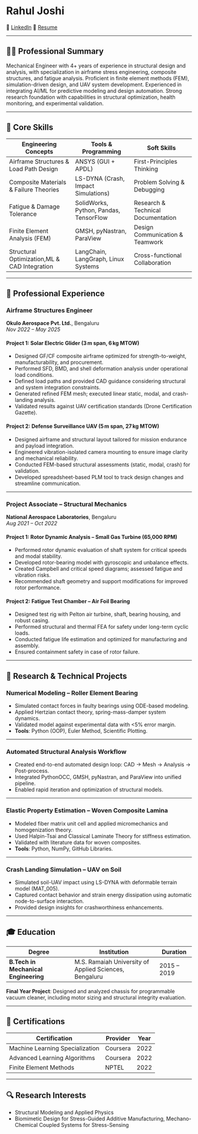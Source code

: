 # Rahul Joshi
 
🔗 [LinkedIn](https://www.linkedin.com/in/rahul-joshey/)
🔗 [Resume](https://github.com/joshey-bit/joshey-bit/blob/main/Rahul_Resume_Aircraft_Structure_Analysis.pdf)

---

## 🧑‍💼 Professional Summary

Mechanical Engineer with 4+ years of experience in structural design and analysis, with specialization in airframe stress engineering, composite structures, and fatigue analysis. Proficient in finite element methods (FEM), simulation-driven design, and UAV system development. Experienced in integrating AI/ML for predictive modeling and design automation. Strong research foundation with capabilities in structural optimization, health monitoring, and experimental validation.

---

## 🧠 Core Skills

| **Engineering Concepts**                  | **Tools & Programming**                  | **Soft Skills**                      |
|-------------------------------------------|------------------------------------------|--------------------------------------|
| Airframe Structures & Load Path Design    | ANSYS (GUI + APDL)                       | First-Principles Thinking            |
| Composite Materials & Failure Theories    | LS-DYNA (Crash, Impact Simulations)      | Problem Solving & Debugging          |
| Fatigue & Damage Tolerance                | SolidWorks, Python, Pandas, TensorFlow   | Research & Technical Documentation   |
| Finite Element Analysis (FEM)             | GMSH, pyNastran, ParaView                | Design Communication & Teamwork      |
| Structural Optimization,ML & CAD Integration | LangChain, LangGraph, Linux Systems      | Cross-functional Collaboration       |

---

## 💼 Professional Experience

### **Airframe Structures Engineer**  
**Okulo Aerospace Pvt. Ltd.**, Bengaluru  
*Nov 2022 – May 2025*

#### **Project 1: Solar Electric Glider (3 m span, 6 kg MTOW)**  
- Designed GF/CF composite airframe optimized for strength-to-weight, manufacturability, and procurement.  
- Performed SFD, BMD, and shell deformation analysis under operational load conditions.  
- Defined load paths and provided CAD guidance considering structural and system integration constraints.  
- Generated refined FEM mesh; executed linear static, modal, and crash-landing analysis.  
- Validated results against UAV certification standards (Drone Certification Gazette).

#### **Project 2: Defense Surveillance UAV (5 m span, 27 kg MTOW)**  
- Designed airframe and structural layout tailored for mission endurance and payload integration.  
- Engineered vibration-isolated camera mounting to ensure image clarity and mechanical reliability.  
- Conducted FEM-based structural assessments (static, modal, crash) for validation.  
- Developed spreadsheet-based PLM tool to track design changes and streamline communication.

---

### **Project Associate – Structural Mechanics**  
**National Aerospace Laboratories**, Bengaluru  
*Aug 2021 – Oct 2022*

#### **Project 1: Rotor Dynamic Analysis – Small Gas Turbine (65,000 RPM)**  
- Performed rotor dynamic evaluation of shaft system for critical speeds and modal stability.  
- Developed rotor-bearing model with gyroscopic and unbalance effects.  
- Created Campbell and critical speed diagrams; assessed fatigue and vibration risks.  
- Recommended shaft geometry and support modifications for improved rotor performance.

#### **Project 2: Fatigue Test Chamber – Air Foil Bearing**  
- Designed test rig with Pelton air turbine, shaft, bearing housing, and robust casing.  
- Performed structural and thermal FEA for safety under long-term cyclic loads.  
- Conducted fatigue life estimation and optimized for manufacturing and assembly.  
- Ensured containment safety in case of rotor failure.

---

## 🔬 Research & Technical Projects

### **Numerical Modeling – Roller Element Bearing**  
- Simulated contact forces in faulty bearings using ODE-based modeling.  
- Applied Hertzian contact theory, spring-mass-damper system dynamics.  
- Validated model against experimental data with <5% error margin.  
- **Tools**: Python (OOP), Euler Method, Scientific Plotting.

---

### **Automated Structural Analysis Workflow**  
- Created end-to-end automated design loop: CAD → Mesh → Analysis → Post-process.  
- Integrated PythonOCC, GMSH, pyNastran, and ParaView into unified pipeline.  
- Enabled rapid iteration and optimization of structural models.

---

### **Elastic Property Estimation – Woven Composite Lamina**  
- Modeled fiber matrix unit cell and applied micromechanics and homogenization theory.  
- Used Halpin-Tsai and Classical Laminate Theory for stiffness estimation.  
- Validated with literature data for woven composites.  
- **Tools**: Python, NumPy, GitHub Libraries.

---

### **Crash Landing Simulation – UAV on Soil**  
- Simulated soil-UAV impact using LS-DYNA with deformable terrain model (MAT_005).  
- Captured contact behavior and strain energy dissipation using automatic node-to-surface interaction.  
- Provided design insights for crashworthiness enhancements.

---

## 🎓 Education

| Degree | Institution | Duration |
|--------|-------------|----------|
| **B.Tech in Mechanical Engineering** | M.S. Ramaiah University of Applied Sciences, Bengaluru | 2015 – 2019 |

**Final Year Project**: Designed and analyzed chassis for programmable vacuum cleaner, including motor sizing and structural integrity evaluation.

---

## 📜 Certifications

| Certification | Provider | Year |
|---------------|----------|------|
| Machine Learning Specialization | Coursera | 2022 |
| Advanced Learning Algorithms | Coursera | 2022 |
| Finite Element Methods | NPTEL | 2022 |

---

## 🔍 Research Interests

- Structural Modeling and Applied Physics  
- Biomimetic Design for Stress-Guided Additive Manufacturing, Mechano-Chemical Coupled Systems for Stress-Sensing

